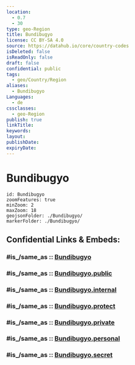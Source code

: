 ```yaml
---
location:
  - 0.7
  - 30
type: geo-Region
title: Bundibugyo
license: CC BY-SA 4.0
source: https://datahub.io/core/country-codes
isDeleted: false
isReadOnly: false
draft: false
confidential: public
tags:
  - geo/Country/Region
aliases:
  - Bundibugyo
Languages:
  - de
cssclasses:
  - geo-Region
publish: true
linkTitle:
keywords:
layout:
publishDate:
expiryDate:
---
```


# Bundibugyo

```leaflet
id: Bundibugyo
zoomFeatures: true 
minZoom: 2 
maxZoom: 18
geojsonFolder: ./Bundibugyo/
markerFolder: ./Bundibugyo/
```


## Confidential Links & Embeds: 

### #is_/same_as :: [Bundibugyo](/_Standards/Earth/Continent/Africa/Africa~Central/Uganda/regions~Uganda/Uganda~West/Bundibugyo.md) 

### #is_/same_as :: [Bundibugyo.public](/_public/Earth/Continent/Africa/Africa~Central/Uganda/regions~Uganda/Uganda~West/Bundibugyo.public.md) 

### #is_/same_as :: [Bundibugyo.internal](/_internal/Earth/Continent/Africa/Africa~Central/Uganda/regions~Uganda/Uganda~West/Bundibugyo.internal.md) 

### #is_/same_as :: [Bundibugyo.protect](/_protect/Earth/Continent/Africa/Africa~Central/Uganda/regions~Uganda/Uganda~West/Bundibugyo.protect.md) 

### #is_/same_as :: [Bundibugyo.private](/_private/Earth/Continent/Africa/Africa~Central/Uganda/regions~Uganda/Uganda~West/Bundibugyo.private.md) 

### #is_/same_as :: [Bundibugyo.personal](/_personal/Earth/Continent/Africa/Africa~Central/Uganda/regions~Uganda/Uganda~West/Bundibugyo.personal.md) 

### #is_/same_as :: [Bundibugyo.secret](/_secret/Earth/Continent/Africa/Africa~Central/Uganda/regions~Uganda/Uganda~West/Bundibugyo.secret.md)

